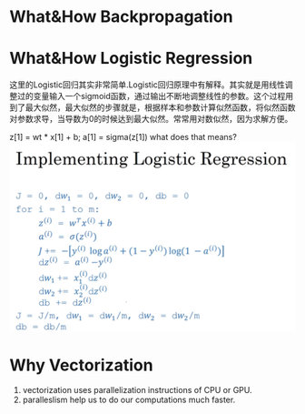 # What&How Backpropagation

# What&How Logistic Regression

这里的Logistic回归其实非常简单.<a src="http://blog.csdn.net/ariessurfer/article/details/41310525">Logistic回归原理</a>中有解释。其实就是用线性调整过的变量输入一个sigmoid函数，通过输出不断地调整线性的参数。这个过程用到了最大似然，最大似然的步骤就是，根据样本和参数计算似然函数，将似然函数对参数求导，当导数为0的时候达到最大似然。常常用对数似然，因为求解方便。


z[1] = wt * x[1] + b; a[1] = sigma(z[1])
what does that means?
![code for Logistic Regression](LogisticRegressioncode.png)

# Why Vectorization
1. vectorization uses parallelization instructions of CPU or GPU.
2. paralleslism help us to do our computations much faster.